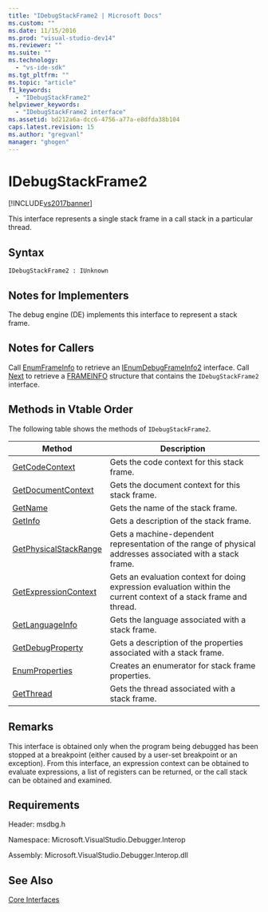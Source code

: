 ```yaml
---
title: "IDebugStackFrame2 | Microsoft Docs"
ms.custom: ""
ms.date: 11/15/2016
ms.prod: "visual-studio-dev14"
ms.reviewer: ""
ms.suite: ""
ms.technology: 
  - "vs-ide-sdk"
ms.tgt_pltfrm: ""
ms.topic: "article"
f1_keywords: 
  - "IDebugStackFrame2"
helpviewer_keywords: 
  - "IDebugStackFrame2 interface"
ms.assetid: bd212a6a-dcc6-4756-a77a-e8dfda38b104
caps.latest.revision: 15
ms.author: "gregvanl"
manager: "ghogen"
---
```

# IDebugStackFrame2
[!INCLUDE[vs2017banner](../../../includes/vs2017banner.md)]

This interface represents a single stack frame in a call stack in a particular thread.  
  
## Syntax  
  
```  
IDebugStackFrame2 : IUnknown  
```  
  
## Notes for Implementers  
 The debug engine (DE) implements this interface to represent a stack frame.  
  
## Notes for Callers  
 Call [EnumFrameInfo](../../../extensibility/debugger/reference/idebugthread2-enumframeinfo.md) to retrieve an [IEnumDebugFrameInfo2](../../../extensibility/debugger/reference/ienumdebugframeinfo2.md) interface. Call [Next](../../../extensibility/debugger/reference/ienumdebugframeinfo2-next.md) to retrieve a [FRAMEINFO](../../../extensibility/debugger/reference/frameinfo.md) structure that contains the `IDebugStackFrame2` interface.  
  
## Methods in Vtable Order  
 The following table shows the methods of `IDebugStackFrame2`.  
  
|Method|Description|  
|------------|-----------------|  
|[GetCodeContext](../../../extensibility/debugger/reference/idebugstackframe2-getcodecontext.md)|Gets the code context for this stack frame.|  
|[GetDocumentContext](../../../extensibility/debugger/reference/idebugstackframe2-getdocumentcontext.md)|Gets the document context for this stack frame.|  
|[GetName](../../../extensibility/debugger/reference/idebugstackframe2-getname.md)|Gets the name of the stack frame.|  
|[GetInfo](../../../extensibility/debugger/reference/idebugstackframe2-getinfo.md)|Gets a description of the stack frame.|  
|[GetPhysicalStackRange](../../../extensibility/debugger/reference/idebugstackframe2-getphysicalstackrange.md)|Gets a machine-dependent representation of the range of physical addresses associated with a stack frame.|  
|[GetExpressionContext](../../../extensibility/debugger/reference/idebugstackframe2-getexpressioncontext.md)|Gets an evaluation context for doing expression evaluation within the current context of a stack frame and thread.|  
|[GetLanguageInfo](../../../extensibility/debugger/reference/idebugstackframe2-getlanguageinfo.md)|Gets the language associated with a stack frame.|  
|[GetDebugProperty](../../../extensibility/debugger/reference/idebugstackframe2-getdebugproperty.md)|Gets a description of the properties associated with a stack frame.|  
|[EnumProperties](../../../extensibility/debugger/reference/idebugstackframe2-enumproperties.md)|Creates an enumerator for stack frame properties.|  
|[GetThread](../../../extensibility/debugger/reference/idebugstackframe2-getthread.md)|Gets the thread associated with a stack frame.|  
  
## Remarks  
 This interface is obtained only when the program being debugged has been stopped at a breakpoint (either caused by a user-set breakpoint or an exception). From this interface, an expression context can be obtained to evaluate expressions, a list of registers can be returned, or the call stack can be obtained and examined.  
  
## Requirements  
 Header: msdbg.h  
  
 Namespace: Microsoft.VisualStudio.Debugger.Interop  
  
 Assembly: Microsoft.VisualStudio.Debugger.Interop.dll  
  
## See Also  
 [Core Interfaces](../../../extensibility/debugger/reference/core-interfaces.md)

